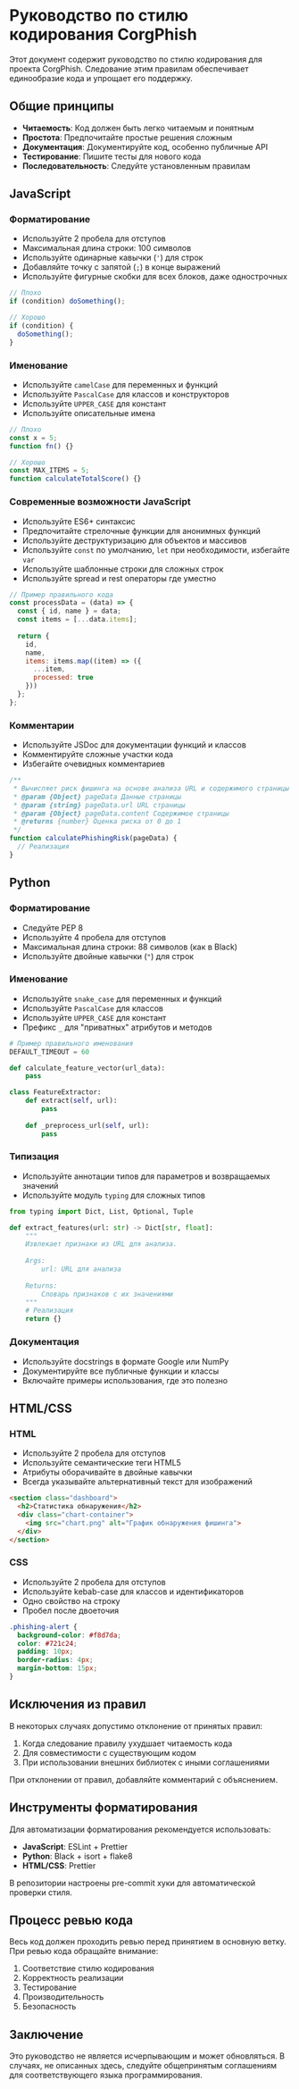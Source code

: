 # Руководство по стилю кодирования CorgPhish

Этот документ содержит руководство по стилю кодирования для проекта CorgPhish. Следование этим правилам обеспечивает единообразие кода и упрощает его поддержку.

## Общие принципы

- **Читаемость**: Код должен быть легко читаемым и понятным
- **Простота**: Предпочитайте простые решения сложным
- **Документация**: Документируйте код, особенно публичные API
- **Тестирование**: Пишите тесты для нового кода
- **Последовательность**: Следуйте установленным правилам

## JavaScript

### Форматирование

- Используйте 2 пробела для отступов
- Максимальная длина строки: 100 символов
- Используйте одинарные кавычки (`'`) для строк
- Добавляйте точку с запятой (`;`) в конце выражений
- Используйте фигурные скобки для всех блоков, даже однострочных

```javascript
// Плохо
if (condition) doSomething();

// Хорошо
if (condition) {
  doSomething();
}
```

### Именование

- Используйте `camelCase` для переменных и функций
- Используйте `PascalCase` для классов и конструкторов
- Используйте `UPPER_CASE` для констант
- Используйте описательные имена

```javascript
// Плохо
const x = 5;
function fn() {}

// Хорошо
const MAX_ITEMS = 5;
function calculateTotalScore() {}
```

### Современные возможности JavaScript

- Используйте ES6+ синтаксис
- Предпочитайте стрелочные функции для анонимных функций
- Используйте деструктуризацию для объектов и массивов
- Используйте `const` по умолчанию, `let` при необходимости, избегайте `var`
- Используйте шаблонные строки для сложных строк
- Используйте spread и rest операторы где уместно

```javascript
// Пример правильного кода
const processData = (data) => {
  const { id, name } = data;
  const items = [...data.items];
  
  return {
    id,
    name,
    items: items.map((item) => ({
      ...item,
      processed: true
    }))
  };
};
```

### Комментарии

- Используйте JSDoc для документации функций и классов
- Комментируйте сложные участки кода
- Избегайте очевидных комментариев

```javascript
/**
 * Вычисляет риск фишинга на основе анализа URL и содержимого страницы
 * @param {Object} pageData Данные страницы
 * @param {string} pageData.url URL страницы
 * @param {Object} pageData.content Содержимое страницы
 * @returns {number} Оценка риска от 0 до 1
 */
function calculatePhishingRisk(pageData) {
  // Реализация
}
```

## Python

### Форматирование

- Следуйте PEP 8
- Используйте 4 пробела для отступов
- Максимальная длина строки: 88 символов (как в Black)
- Используйте двойные кавычки (`"`) для строк

### Именование

- Используйте `snake_case` для переменных и функций
- Используйте `PascalCase` для классов
- Используйте `UPPER_CASE` для констант
- Префикс `_` для "приватных" атрибутов и методов

```python
# Пример правильного именования
DEFAULT_TIMEOUT = 60

def calculate_feature_vector(url_data):
    pass

class FeatureExtractor:
    def extract(self, url):
        pass
    
    def _preprocess_url(self, url):
        pass
```

### Типизация

- Используйте аннотации типов для параметров и возвращаемых значений
- Используйте модуль `typing` для сложных типов

```python
from typing import Dict, List, Optional, Tuple

def extract_features(url: str) -> Dict[str, float]:
    """
    Извлекает признаки из URL для анализа.
    
    Args:
        url: URL для анализа
        
    Returns:
        Словарь признаков с их значениями
    """
    # Реализация
    return {}
```

### Документация

- Используйте docstrings в формате Google или NumPy
- Документируйте все публичные функции и классы
- Включайте примеры использования, где это полезно

## HTML/CSS

### HTML

- Используйте 2 пробела для отступов
- Используйте семантические теги HTML5
- Атрибуты оборачивайте в двойные кавычки
- Всегда указывайте альтернативный текст для изображений

```html
<section class="dashboard">
  <h2>Статистика обнаружения</h2>
  <div class="chart-container">
    <img src="chart.png" alt="График обнаружения фишинга">
  </div>
</section>
```

### CSS

- Используйте 2 пробела для отступов
- Используйте kebab-case для классов и идентификаторов
- Одно свойство на строку
- Пробел после двоеточия

```css
.phishing-alert {
  background-color: #f8d7da;
  color: #721c24;
  padding: 10px;
  border-radius: 4px;
  margin-bottom: 15px;
}
```

## Исключения из правил

В некоторых случаях допустимо отклонение от принятых правил:

1. Когда следование правилу ухудшает читаемость кода
2. Для совместимости с существующим кодом
3. При использовании внешних библиотек с иными соглашениями

При отклонении от правил, добавляйте комментарий с объяснением.

## Инструменты форматирования

Для автоматизации форматирования рекомендуется использовать:

- **JavaScript**: ESLint + Prettier
- **Python**: Black + isort + flake8
- **HTML/CSS**: Prettier

В репозитории настроены pre-commit хуки для автоматической проверки стиля.

## Процесс ревью кода

Весь код должен проходить ревью перед принятием в основную ветку. При ревью кода обращайте внимание:

1. Соответствие стилю кодирования
2. Корректность реализации
3. Тестирование
4. Производительность
5. Безопасность

## Заключение

Это руководство не является исчерпывающим и может обновляться. В случаях, не описанных здесь, следуйте общепринятым соглашениям для соответствующего языка программирования. 